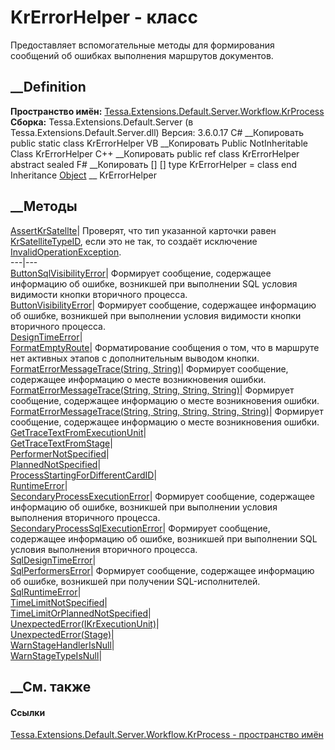 # KrErrorHelper - класс
Предоставляет вспомогательные методы для формирования сообщений об ошибках
выполнения маршрутов документов.
## __Definition
 **Пространство имён:**
[Tessa.Extensions.Default.Server.Workflow.KrProcess](N_Tessa_Extensions_Default_Server_Workflow_KrProcess.htm)  
 **Сборка:** Tessa.Extensions.Default.Server (в
Tessa.Extensions.Default.Server.dll) Версия: 3.6.0.17
C# __Копировать
     public static class KrErrorHelper
VB __Копировать
     Public NotInheritable Class KrErrorHelper
C++ __Копировать
     public ref class KrErrorHelper abstract sealed
F# __Копировать
     [<AbstractClassAttribute>]
    [<SealedAttribute>]
    type KrErrorHelper = class end
Inheritance
    [Object](https://learn.microsoft.com/dotnet/api/system.object) __ KrErrorHelper
##  __Методы
[AssertKrSatellte](M_Tessa_Extensions_Default_Server_Workflow_KrProcess_KrErrorHelper_AssertKrSatellte.htm)|
Проверят, что тип указанной карточки равен
[KrSatelliteTypeID](F_Tessa_Extensions_Default_Shared_DefaultCardTypes_KrSatelliteTypeID.htm),
если это не так, то создаёт исключение
[InvalidOperationException](https://learn.microsoft.com/dotnet/api/system.invalidoperationexception).  
---|---  
[ButtonSqlVisibilityError](M_Tessa_Extensions_Default_Server_Workflow_KrProcess_KrErrorHelper_ButtonSqlVisibilityError.htm)|
Формирует сообщение, содержащее информацию об ошибке, возникшей при выполнении
SQL условия видимости кнопки вторичного процесса.  
[ButtonVisibilityError](M_Tessa_Extensions_Default_Server_Workflow_KrProcess_KrErrorHelper_ButtonVisibilityError.htm)|
Формирует сообщение, содержащее информацию об ошибке, возникшей при выполнении
условия видимости кнопки вторичного процесса.  
[DesignTimeError](M_Tessa_Extensions_Default_Server_Workflow_KrProcess_KrErrorHelper_DesignTimeError.htm)|  
[FormatEmptyRoute](M_Tessa_Extensions_Default_Server_Workflow_KrProcess_KrErrorHelper_FormatEmptyRoute.htm)|
Форматирование сообщения о том, что в маршруте нет активных этапов с
дополнительным выводом кнопки.  
[FormatErrorMessageTrace(String,
String)](M_Tessa_Extensions_Default_Server_Workflow_KrProcess_KrErrorHelper_FormatErrorMessageTrace.htm)|
Формирует сообщение, содержащее информацию о месте возникновения ошибки.  
[FormatErrorMessageTrace(String, String, String,
String)](M_Tessa_Extensions_Default_Server_Workflow_KrProcess_KrErrorHelper_FormatErrorMessageTrace_1.htm)|
Формирует сообщение, содержащее информацию о месте возникновения ошибки.  
[FormatErrorMessageTrace(String, String, String, String,
String)](M_Tessa_Extensions_Default_Server_Workflow_KrProcess_KrErrorHelper_FormatErrorMessageTrace_2.htm)|
Формирует сообщение, содержащее информацию о месте возникновения ошибки.  
[GetTraceTextFromExecutionUnit](M_Tessa_Extensions_Default_Server_Workflow_KrProcess_KrErrorHelper_GetTraceTextFromExecutionUnit.htm)|  
[GetTraceTextFromStage](M_Tessa_Extensions_Default_Server_Workflow_KrProcess_KrErrorHelper_GetTraceTextFromStage.htm)|  
[PerformerNotSpecified](M_Tessa_Extensions_Default_Server_Workflow_KrProcess_KrErrorHelper_PerformerNotSpecified.htm)|  
[PlannedNotSpecified](M_Tessa_Extensions_Default_Server_Workflow_KrProcess_KrErrorHelper_PlannedNotSpecified.htm)|  
[ProcessStartingForDifferentCardID](M_Tessa_Extensions_Default_Server_Workflow_KrProcess_KrErrorHelper_ProcessStartingForDifferentCardID.htm)|  
[RuntimeError](M_Tessa_Extensions_Default_Server_Workflow_KrProcess_KrErrorHelper_RuntimeError.htm)|  
[SecondaryProcessExecutionError](M_Tessa_Extensions_Default_Server_Workflow_KrProcess_KrErrorHelper_SecondaryProcessExecutionError.htm)|
Формирует сообщение, содержащее информацию об ошибке, возникшей при выполнении
условия выполнения вторичного процесса.  
[SecondaryProcessSqlExecutionError](M_Tessa_Extensions_Default_Server_Workflow_KrProcess_KrErrorHelper_SecondaryProcessSqlExecutionError.htm)|
Формирует сообщение, содержащее информацию об ошибке, возникшей при выполнении
SQL условия выполнения вторичного процесса.  
[SqlDesignTimeError](M_Tessa_Extensions_Default_Server_Workflow_KrProcess_KrErrorHelper_SqlDesignTimeError.htm)|  
[SqlPerformersError](M_Tessa_Extensions_Default_Server_Workflow_KrProcess_KrErrorHelper_SqlPerformersError.htm)|
Формирует сообщение, содержащее информацию об ошибке, возникшей при получении
SQL-исполнителей.  
[SqlRuntimeError](M_Tessa_Extensions_Default_Server_Workflow_KrProcess_KrErrorHelper_SqlRuntimeError.htm)|  
[TimeLimitNotSpecified](M_Tessa_Extensions_Default_Server_Workflow_KrProcess_KrErrorHelper_TimeLimitNotSpecified.htm)|  
[TimeLimitOrPlannedNotSpecified](M_Tessa_Extensions_Default_Server_Workflow_KrProcess_KrErrorHelper_TimeLimitOrPlannedNotSpecified.htm)|  
[UnexpectedError(IKrExecutionUnit)](M_Tessa_Extensions_Default_Server_Workflow_KrProcess_KrErrorHelper_UnexpectedError.htm)|  
[UnexpectedError(Stage)](M_Tessa_Extensions_Default_Server_Workflow_KrProcess_KrErrorHelper_UnexpectedError_1.htm)|  
[WarnStageHandlerIsNull](M_Tessa_Extensions_Default_Server_Workflow_KrProcess_KrErrorHelper_WarnStageHandlerIsNull.htm)|  
[WarnStageTypeIsNull](M_Tessa_Extensions_Default_Server_Workflow_KrProcess_KrErrorHelper_WarnStageTypeIsNull.htm)|  
## __См. также
#### Ссылки
[Tessa.Extensions.Default.Server.Workflow.KrProcess - пространство
имён](N_Tessa_Extensions_Default_Server_Workflow_KrProcess.htm)
